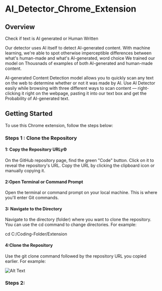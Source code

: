 # AI_Detector_Chrome_Extension

## Overview

Check if text is AI generated or Human Written

Our detector uses AI itself to detect AI-generated content. With machine learning, we're able to spot otherwise imperceptible differences between what's human-made and what's AI-generated, word choice We trained our model on Thousnads of examples of both AI-generated and human-made content.

AI-generated Content Detection model allows you to quickly scan any text on the web to determine whether or not it was made by AI. Use AI Detector easily while browsing with three different ways to scan content — right-clicking it right on the webpage, pasting it into our text box and get the Probability of AI-generated text.

## Getting Started

To use this Chrome extension, follow the steps below:

### Steps 1 : Clone the Repository

#### 1: Copy the Repository URLy©️
 
On the GitHub repository page, find the green "Code" button. Click on it to reveal the repository's URL. Copy the URL by clicking the clipboard icon or manually copying it.

#### 2:Open Terminal or Command Prompt

Open the terminal or command prompt on your local machine. This is where you'll enter Git commands.

#### 3: Navigate to the Directory

Navigate to the directory (folder) where you want to clone the repository. You can use the cd command to change directories. For example:

cd C:/Coding-Folder/Extension

#### 4:Clone the Repository

Use the git clone command followed by the repository URL you copied earlier. For example:


![Alt Text](https://github.com/yashusinghal69/AI_Chrome_extension/assets/125557043/d4b9d89b-ad4a-4b81-910e-7db552fcf55c)


### Steps 2: 
